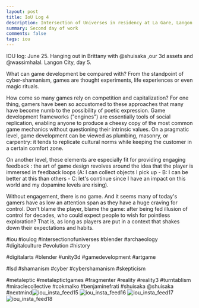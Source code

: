 ```yaml
---
layout: post
title: IoU Log 4
description: Intersection of Universes in residency at La Gare, Langon (French Brittany).
summary: Second day of work
comments: false
tags: iou
---
```


IOU log: June 25. Hanging out in Brittany with @shuisaka ,our 3d assets and @wassimhalal. Langon City, day 5.

What can game development be compared with? From the standpoint of cyber-shamanism, games are thought experiments, life experiences or even magic rituals.

How come so many games rely on competition and capitalization? For one thing, gamers have been so accustomed to these approaches that many have become numb to the possibility of poetic expression. Game development frameworks ("engines") are essentially tools of social replication, enabling anyone to produce a cheesy copy of the most common game mechanics without questioning their intrinsic values. On a pragmatic level, game development can be viewed as plumbing, masonry, or carpentry: it tends to replicate cultural norms while keeping the customer in a certain comfort zone.

On another level, these elements are especially fit for providing engaging feedback : the art of game design revolves around the idea that the player is immersed in feedback loops (A: I can collect objects I pick up - B: I can be better at this than others - C: let's continue since I have an impact on this world and my dopamine levels are rising).

Without engagement, there is no game. And it seems many of today's gamers have as low an attention span as they have a huge craving for control. Don't blame the player, blame the game: after being fed illusion of control for decades, who could expect people to wish for pointless exploration? That is, as long as players are put in a context that shakes down their expectations and habits.

#iou #ioulog #intersectionofuniverses #blender #archaeology #digitalculture #evolution #history

#digitalarts #blender #unity3d #gamedevelopment #artgame

#lsd #shamanism #cyber #cybershamanism #skepticism

#metaleptic #metaleptictgames #fragmenter #reality #reality3 #turntablism #miraclecollective #cokmalko #benjaminefrati #shuisaka @shuisaka #nextmind![iou_insta_feed15](https://user-images.githubusercontent.com/62580419/123885585-046f1f80-d94e-11eb-9b8c-128f45492414.jpg)
![iou_insta_feed16](https://user-images.githubusercontent.com/62580419/123885588-0638e300-d94e-11eb-82e2-64fd577c6dfb.jpg)
![iou_insta_feed17](https://user-images.githubusercontent.com/62580419/123885589-06d17980-d94e-11eb-8c07-0d636e294748.jpg)
![iou_insta_feed18](https://user-images.githubusercontent.com/62580419/123885592-076a1000-d94e-11eb-88c3-b266b0719213.jpg)
